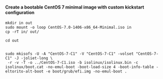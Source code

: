 #### Create a bootable CentOS 7 minimal image with custom kickstart configuration

```
mkdir in out
sudo mount -o loop CentOS-7.0-1406-x86_64-Minimal.iso in
cp -rT in/ out/

cd out


sudo mkisofs -U -A "CentOS-7-C1" -V "CentOS-7-C1" -volset "CentOS-7-C1" -J -joliet-long \
 -r -v -T -o ../CentOS-7-C1.iso -b isolinux/isolinux.bin -c isolinux/boot.cat -no-emul-boot -boot-load-size 4 -boot-info-table -eltorito-alt-boot -e boot/grub/efi.img -no-emul-boot .
```
